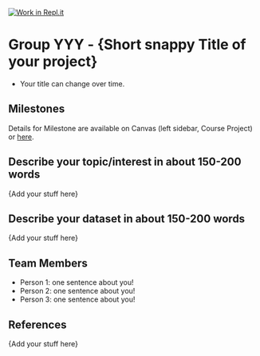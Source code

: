 [![Work in Repl.it](https://classroom.github.com/assets/work-in-replit-14baed9a392b3a25080506f3b7b6d57f295ec2978f6f33ec97e36a161684cbe9.svg)](https://classroom.github.com/online_ide?assignment_repo_id=358781&assignment_repo_type=GroupAssignmentRepo)
# Group YYY - {Short snappy Title of your project}

- Your title can change over time.

## Milestones

Details for Milestone are available on Canvas (left sidebar, Course Project) or [here](https://firas.moosvi.com/courses/data301/project/milestone01.html).

## Describe your topic/interest in about 150-200 words

{Add your stuff here}

## Describe your dataset in about 150-200 words

{Add your stuff here}

## Team Members

- Person 1: one sentence about you!
- Person 2: one sentence about you!
- Person 3: one sentence about you!

## References

{Add your stuff here}

